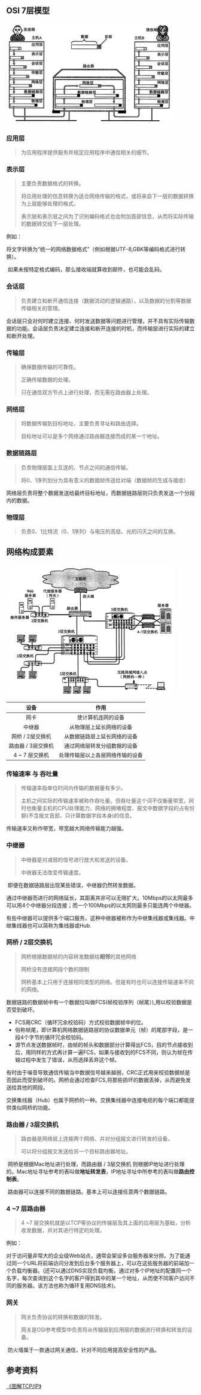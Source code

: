 



## OSI 7层模型

![](https://github.com/daqi17/AndroidBlog/blob/master/img/%E7%BD%91%E7%BB%9C/OSI/OSI%E4%B8%83%E5%B1%821.png)

### 应用层

> 为应用程序提供服务并规定应用程序中通信相关的细节。

### 表示层

> 主要负责数据格式的转换。
>
> 将应用处理的信息转换为适合网络传输的格式，或将来自下一层的数据转换为上层能够处理的格式。
>
> 表示层和表示层之间为了识别编码格式也会附加首部信息，从而将实际传输的数据转交给下一层处理。

例如：

​		将文字转换为“统一的网络数据格式”（例如根据UTF-8,GBK等编码格式进行转换）。

​		如果未按特定格式编码，那么接收端就算收到邮件，也可能会乱码。

### 会话层

> 负责建立和断开通信连接（数据流动的逻辑通路），以及数据的分割等数据传输相关的管理。

​		会话层只会对何时建立连接、何时发送数据等问题进行管理，并不具有实际传输数据的功能。会话层负责决定建立连接和断开连接的时机，而传输层进行实际的建立和断开处理。

### 传输层

> 确保数据传输的可靠性。
>
> 正确传输数据的处理。
>
> 只在通信双方节点上进行处理，而无需在路由器上处理。

### 网络层

> 将数据传输到目标地址，主要负责寻址和路由选择。
>
> 目标地址可以是多个网络通过路由器连接而成的某一个地址。

### 数据链路层

> 负责物理层面上互连的、节点之间的通信传输。
>
> 将0、1序列划分为具有意义的数据帧传送给对端（数据帧的生成与接收）

​		网络层负责将整个数据发送给最终目标地址，而数据链路层则只负责发送一个分段内的数据。

### 物理层

> 负责0、1比特流（0、1序列）与电压的高低、光的闪灭之间的互换。

## 网络构成要素

![](https://github.com/daqi17/AndroidBlog/blob/master/img/%E7%BD%91%E7%BB%9C/OSI/%E7%BD%91%E7%BB%9C%E6%9E%84%E6%88%90%E8%A6%81%E7%B4%A0.png)

|        设备        |               作用               |
| :----------------: | :------------------------------: |
|        网卡        |        使计算机连网的设备        |
|       中继器       |     从物理层上延长网络的设备     |
|  网桥 / 2层交换机  |   从数据链路层上延长网络的设备   |
| 路由器 / 3层交换机 |   通过网络层转发分组数据的设备   |
|   4 ~ 7 层交换机   | 处理传输层以上各层网络传输的设备 |

### 传输速率 与 吞吐量

> 传输速率指单位时间内传输的数据量有多少。
>
> 主机之间实际的传输速率被称作吞吐量。但吞吐量这个词不仅衡量带宽，同时也衡量主机的CPU处理能力、网络的拥堵程度、报文中数据字段的占有份额(不含报文首部，只计算数据字段本身)的信息。

传输速率又称作带宽，带宽越大网络传输能力越强。

### 中继器

> 中继器是对减弱的信号进行放大和发送的设备。
>
> 中继器无法改变传输速度。
>

​		即便在数据链路层出现某些错误，中继器仍然转发数据。

​		通过中继器而进行的网络延长，其距离并非可以无限扩大。10Mbps的以太网最多可以用4个中继器分段连接；而一个100Mbps的以太网则最多只能连两个中继器。

​		有些中继器可以提供多个端口服务，这种中继器被称作为中继集线器或集线器。中继集线器也可以简称为集线器或Hub.

### 网桥 / 2层交换机

> 网桥根据数据帧的内容转发数据给**相邻**的其他网络
>
> 网桥没有连接网段个数的限制
>
> 网桥基本上只用于连接相同类型的网络。但是有时也可以连接传输速率不同的网络。

数据链路的数据帧中有一个数据位叫做FCS(帧校验序列（帧尾）),用以校验数据是否受到破坏。

* FCS用CRC（循环冗余校验码）方式校验数据帧中的位。
* 俗称帧尾，即计算机网络数据链路层的协议数据单元（帧）的尾部字段，是一段4个字节的循环冗余校验码。
* 源节点发送数据帧时，由帧的帧头和数据部分计算得出FCS，目的节点接收到后，用同样的方式再计算一遍FCS，如果与接收到的FCS不同，则认为帧在传输过程中发生了错误，从而选择丢弃这个帧。

​		有时由于噪音导致通信传输当中数据信号越来越弱，CRC正式用来校验数据帧是否因此而受到破坏的。网桥会通过检查FCS,将那些损坏的数据丢掉，从而避免发送给其他的网段。

​		交换集线器（Hub）也属于网桥的一种。交换集线器中连接电缆的每个端口都能提供类似网桥的功能。

### 路由器 / 3层交换机

> 路由器是网络层上连接两个网络、并对分组报文进行转发的设备。
>
> 可以将分组报文发送给另一个目标路由器地址。

​		网桥是根据Mac地址进行处理，而路由器 / 3层交换机 则根据IP地址进行处理的。Mac地址寻址参考的表叫做**地址转发表**，IP地址寻址中所参考的表叫做**路由控制表**。

​		路由器可以连接不同的数据链路。基本上可以连接任意两个数据链路。

### 4 ~7 层路由器

> 4 ~7 层交换机就是以TCP等协议的传输层及其上面的应用层为基础，分析收发数据，并对其进行特定的处理。

例如：

​	对于访问量非常大的企业级Web站点，通常会架设多台服务器来分担。为了能通过同一个URL将前端访问分发到后台多个服务器上，可以在这些服务器的前端加一个负载均衡器。(还可以通过DNS实现负载均衡。通过对多个IP地址的配置同一个名字，每次查询到这个名字的客户得到其中的某一个地址，从而使不同客户访问不同的服务器。该方法也称为循环复用DNS技术)。

### 网关

> 网关负责协议的转换和数据的转发。
>
> 网关是OSI参考模型中负责将从传输层到应用层的数据进行转换和转发的设备。

​		防火墙属于一款通过网关通信，针对不同应用提高安全性的产品。

## 参考资料

[《图解TCP/IP》](https://github.com/daqi17/AndroidBlog/blob/master/%E7%94%B5%E5%AD%90%E4%B9%A6/%E3%80%8A%E5%9B%BE%E8%A7%A3TCP%20IP(%E7%AC%AC5%E7%89%88).pdf)

